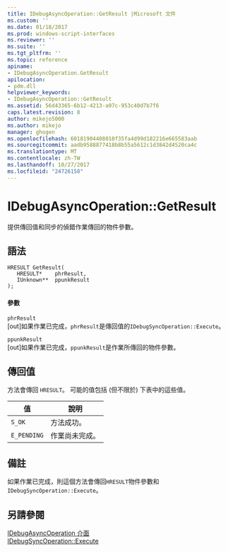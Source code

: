 ```yaml
---
title: IDebugAsyncOperation::GetResult |Microsoft 文件
ms.custom: ''
ms.date: 01/18/2017
ms.prod: windows-script-interfaces
ms.reviewer: ''
ms.suite: ''
ms.tgt_pltfrm: ''
ms.topic: reference
apiname:
- IDebugAsyncOperation.GetResult
apilocation:
- pdm.dll
helpviewer_keywords:
- IDebugAsyncOperation::GetResult
ms.assetid: 56d43365-6b12-4213-a97c-953c40d7b7f6
caps.latest.revision: 8
author: mikejo5000
ms.author: mikejo
manager: ghogen
ms.openlocfilehash: 60181904408010f35fa4d99d182216e665583aab
ms.sourcegitcommit: aadb9588877418b8b55a5612c1d3842d4520ca4c
ms.translationtype: MT
ms.contentlocale: zh-TW
ms.lasthandoff: 10/27/2017
ms.locfileid: "24726158"
---
```

# <a name="idebugasyncoperationgetresult"></a>IDebugAsyncOperation::GetResult
提供傳回值和同步的偵錯作業傳回的物件參數。  
  
## <a name="syntax"></a>語法  
  
```  
HRESULT GetResult(  
   HRESULT*    phrResult,  
   IUnknown**  ppunkResult  
);  
```  
  
#### <a name="parameters"></a>參數  
 `phrResult`  
 [out]如果作業已完成，`phrResult`是傳回值的`IDebugSyncOperation::Execute`。  
  
 `ppunkResult`  
 [out]如果作業已完成，`ppunkResult`是作業所傳回的物件參數。  
  
## <a name="return-value"></a>傳回值  
 方法會傳回 `HRESULT`。 可能的值包括 (但不限於) 下表中的這些值。  
  
|值|說明|  
|-----------|-----------------|  
|`S_OK`|方法成功。|  
|`E_PENDING`|作業尚未完成。|  
  
## <a name="remarks"></a>備註  
 如果作業已完成，則這個方法會傳回`HRESULT`物件參數和`IDebugSyncOperation::Execute`。  
  
## <a name="see-also"></a>另請參閱  
 [IDebugAsyncOperation 介面](../../winscript/reference/idebugasyncoperation-interface.md)   
 [IDebugSyncOperation::Execute](../../winscript/reference/idebugsyncoperation-execute.md)